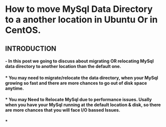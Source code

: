 # How to move MySql Data Directory to a another location in Ubuntu Or in CentOS.

## INTRODUCTION

#### - In this post we going to discuss about migrating OR relocating MySql data directory to another location than the default one. 

#### * You may need to migrate/relocate the data directory, when your MySql growing so fast and there are more chances to go out of disk space anytime. 

#### * You may Need to Relocate MySql due to performance issues. Usally when you have your MySql running at the default location & disk, so there are more chances that you will face I/O bassed Issues. 

#### *  

